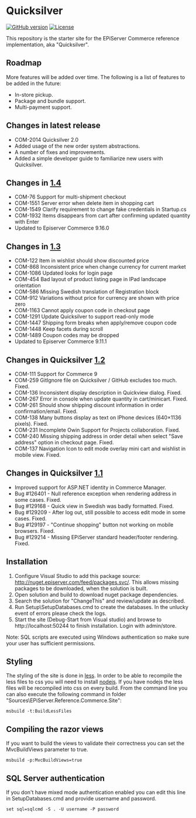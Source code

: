 Quicksilver 
===========
[![GitHub version](https://badge.fury.io/gh/episerver%2FQuicksilver.svg)](https://github.com/episerver/Quicksilver)
[![License](http://img.shields.io/:license-apache-blue.svg?style=flat-square)](http://www.apache.org/licenses/LICENSE-2.0.html)

This repository is the starter site for the EPiServer Commerce reference implementation, aka "Quicksilver".

Roadmap
-------------

More features will be added over time.
The following is a list of features to be added in the future:

* In-store pickup.
* Package and bundle support.
* Multi-payment support.

Changes in latest release
-----------------------
* COM-2014 Quicksilver 2.0
* Added usage of the new order system abstractions.
* A number of fixes and improvements.
* Added a simple developer guide to familiarize new users with Quicksilver.

Changes in [1.4](https://github.com/episerver/Quicksilver/releases/tag/v1.4.0)
-----------------------
* COM-76   Support for multi-shipment checkout
* COM-1551 Server error when delete item in shopping cart
* COM-1549 Clarify requirement to change fake credentials in Startup.cs
* COM-1932 Items disappears from cart after confirming updated quantity with Enter
* Updated to Episerver Commerce 9.16.0

Changes in [1.3](https://github.com/episerver/Quicksilver/releases/tag/v1.3.0)
-----------------------
* COM-122  Item in wishlist should show discounted price
* COM-868  Inconsistent price when change currency for current market
* COM-1086 Updated looks for login page
* COM-454  Bad layout of product listing page in IPad landscape orientation
* COM-586  Missing Swedish translation of Registration block
* COM-912  Variations without price for currency are shown with price zero
* COM-1163 Cannot apply coupon code in checkout page
* COM-1291 Update Quicksilver to support read-only mode
* COM-1447 Shipping form breaks when apply/remove coupon code
* COM-1448 Keep facets during scroll
* COM-1489 Coupon codes may be dropped
* Updated to Episerver Commerce 9.11.1

Changes in Quicksilver [1.2](https://github.com/episerver/Quicksilver/releases/tag/v1.2.0)
--------------------------
* COM-111 Support for Commerce 9
* COM-259 GitIgnore file on Quicksilver / GitHub excludes too much. Fixed.
* COM-136 Inconsistent display description in Quickview dialog. Fixed.
* COM-267 Error in console when update quantity in cart/minicart. Fixed.
* COM-261 Should show shipping discount information in order confirmation/email. Fixed.
* COM-138 Many buttons display as text on IPhone devices (640×1136 pixels). Fixed.
* COM-231 Incomplete Owin Support for Projects collaboration. Fixed.
* COM-240 Missing shipping address in order detail when select "Save address" option in checkout page. Fixed.
* COM-137 Navigation Icon to edit mode overlay mini cart and wishlist in mobile view. Fixed.

Changes in Quicksilver  [1.1](https://github.com/episerver/Quicksilver/releases/tag/v1.1.0)
--------------------------
* Improved support for ASP.NET identity in Commerce Manager.
* Bug #126401 - Null reference exception when rendering address in some cases. Fixed.
* Bug #129168 - Quick view in Swedish was badly formatted. Fixed.
* Bug #129209 - After log out, still possible to access edit mode in some cases. Fixed.
* Bug #129197 - "Continue shopping" button not working on mobile browsers. Fixed.
* Bug #129214 - Missing EPiServer standard header/footer rendering. Fixed.

Installation
------------

1.  Configure Visual Studio to add this package source: http://nuget.episerver.com/feed/packages.svc/. This allows missing packages to be downloaded, when the solution is built.
2.  Open solution and build to download nuget package dependencies.
3.  Search the solution for "ChangeThis" and review/update as described.
4.  Run Setup\SetupDatabases.cmd to create the databases. In the unlucky event of errors please check the logs.  
5.  Start the site (Debug-Start from Visual studio) and browse to http://localhost:50244 to finish installation. Login with admin/store.

Note: SQL scripts are executed using Windows authentication so make sure your user has sufficient permissions.

Styling
-------

The styling of the site is done in [less](http://lesscss.org/). In order to be able to recompile the less files to css you will need to
install [nodejs](https://nodejs.org/). If you have nodejs the less files will be recompiled into css on every build. From the command line
you can also execute the following command in folder "Sources\EPiServer.Reference.Commerce.Site\":

```
msbuild -t:BuildLessFiles
```

Compiling the razor views
-------------------------

If you want to build the views to validate their correctness you can set the MvcBuildViews parameter to true.

```
msbuild -p:MvcBuildViews=true
```


SQL Server authentication
-------------------------

If you don't have mixed mode authentication enabled you can edit this line in SetupDatabases.cmd and provide username and password.

```
set sql=sqlcmd -S . -U username -P password
```